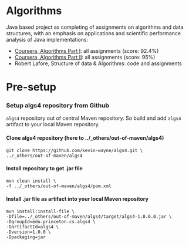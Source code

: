 # Algorithms

Java based project as completing of assignments on algorithms and data structures, with an emphasis on applications and scientific performance analysis of Java implementations:

* [Coursera, Algorithms Part I](https://www.coursera.org/learn/algorithms-part1): all assignments (score: 92.4%)
* [Coursera, Algorithms Part II](https://www.coursera.org/learn/algorithms-part2): all assignments (score: 95%)
* Robert Lafore, Structure of data & Algorithms:  code and assignments


# Pre-setup

### Setup algs4 repository from Github
`algs4` repository out of central Maven repository. So build and add `algs4` artifact to your local Maven repository.

#### Clone algs4 repository (here to ../_others/out-of-maven/algs4)
```shell
git clone https://github.com/kevin-wayne/algs4.git \
../_others/out-of-maven/algs4
```
#### Install repository to get .jar file
```shell
mvn clean install \ 
-f ../_others/out-of-maven/algs4/pom.xml
```

#### Install .jar file as artifact into your local Maven repository
```shell
mvn install:install-file \
-Dfile=../_others/out-of-maven/algs4/target/algs4-1.0.0.0.jar \
-DgroupId=edu.princeton.cs.algs4 \
-DartifactId=algs4 \
-Dversion=1.0.0 \
-Dpackaging=jar
```